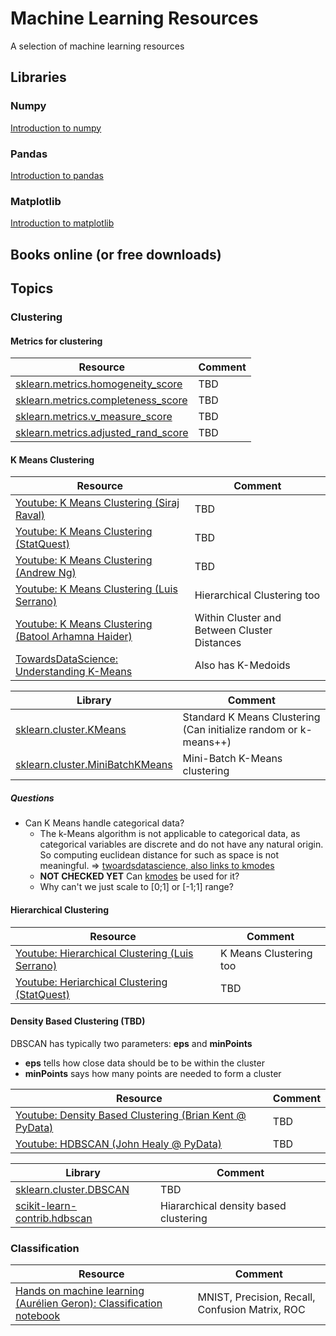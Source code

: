 # Machine Learning Resources
A selection of machine learning resources

## Libraries
### Numpy
[Introduction to numpy](https://github.com/ageron/handson-ml2/blob/master/tools_numpy.ipynb)
### Pandas
[Introduction to pandas](https://github.com/ageron/handson-ml2/blob/master/tools_pandas.ipynb)
### Matplotlib
[Introduction to matplotlib](https://github.com/ageron/handson-ml2/blob/master/tools_matplotlib.ipynb)

## Books online (or free downloads)

## Topics
### Clustering
#### Metrics for clustering
| Resource                                                                                                                                              | Comment     |
| ----------------------------------------------------------------------------------------------------------------------------------------------------  | ----------- |
| [sklearn.metrics.homogeneity_score](https://scikit-learn.org/stable/modules/generated/sklearn.metrics.homogeneity_score.html#sklearn.metrics.homogeneity_score)          | TBD |
| [sklearn.metrics.completeness_score](https://scikit-learn.org/stable/modules/generated/sklearn.metrics.completeness_score.html#sklearn.metrics.completeness_score)       | TBD |
| [sklearn.metrics.v_measure_score](https://scikit-learn.org/stable/modules/generated/sklearn.metrics.v_measure_score.html#sklearn.metrics.v_measure_score)                | TBD |
| [sklearn.metrics.adjusted_rand_score](https://scikit-learn.org/stable/modules/generated/sklearn.metrics.adjusted_rand_score.html#sklearn.metrics.adjusted_rand_score)    | TBD |

#### K Means Clustering

| Resource                                                                                                                                              | Comment     |
| ----------------------------------------------------------------------------------------------------------------------------------------------------  | ----------- |
| [Youtube: K Means Clustering (Siraj Raval)](https://www.youtube.com/watch?v=9991JlKnFmk)                                                              | TBD         |
| [Youtube: K Means Clustering (StatQuest)](https://www.youtube.com/watch?v=4b5d3muPQmA)                                                                | TBD         |
| [Youtube: K Means Clustering (Andrew Ng)](https://www.youtube.com/watch?v=hDmNF9JG3lo)                                                                | TBD         |
| [Youtube: K Means Clustering (Luis Serrano)](https://www.youtube.com/watch?v=QXOkPvFM6NU)                                                             | Hierarchical Clustering too |
| [Youtube: K Means Clustering (Batool Arhamna Haider)](https://www.youtube.com/watch?v=7Qv0cmJ6FsI)                                                    | Within Cluster and Between Cluster Distances     |
| [TowardsDataScience: Understanding K-Means](https://towardsdatascience.com/understanding-k-means-k-means-and-k-medoids-clustering-algorithms-ad9c9fbf47ca) | Also has K-Medoids |

|Library                                                                                                                                                    | Comment     |
| ----------------------------------------------------------------------------------------------------------------------------------------------------      | ----------- |
| [sklearn.cluster.KMeans](https://scikit-learn.org/stable/modules/generated/sklearn.cluster.KMeans.html)                                                   | Standard K Means Clustering (Can initialize random or k-means++)        |
| [sklearn.cluster.MiniBatchKMeans](https://scikit-learn.org/stable/modules/generated/sklearn.cluster.MiniBatchKMeans.html#sklearn.cluster.MiniBatchKMeans) | Mini-Batch K-Means clustering |

##### Questions

- Can K Means handle categorical data?
    - The k-Means algorithm is not applicable to categorical data, as categorical variables are discrete and do not have any natural origin. So computing euclidean distance for such as space is not meaningful. => [twoardsdatascience, also links to kmodes](https://towardsdatascience.com/clustering-algorithm-for-data-with-mixed-categorical-and-numerical-features-d4e3a48066a0)
    - **NOT CHECKED YET** Can [kmodes](https://github.com/nicodv/kmodes) be used for it?
    - Why can't we just scale to [0;1] or [-1;1] range?

#### Hierarchical Clustering

| Resource                                                                                                                                              | Comment     |
| ----------------------------------------------------------------------------------------------------------------------------------------------------  | ----------- |
| [Youtube: Hierarchical Clustering (Luis Serrano)](https://www.youtube.com/watch?v=QXOkPvFM6NU)                                                        | K Means Clustering too |
| [Youtube: Heriarchical Clustering (StatQuest)](https://www.youtube.com/watch?v=7xHsRkOdVwo)                                                           | TBD                    |

#### Density Based Clustering (TBD)

DBSCAN has typically two parameters: **eps** and **minPoints**
- **eps** tells how close data should be to be within the cluster
- **minPoints** says how many points are needed to form a cluster

| Resource                                                                                                                                              | Comment     |
| ----------------------------------------------------------------------------------------------------------------------------------------------------  | ----------- |
| [Youtube: Density Based Clustering (Brian Kent @ PyData)](https://www.youtube.com/watch?v=5cOhL4B5waU)                                                        | TBD |
| [Youtube: HDBSCAN (John Healy @ PyData)](https://www.youtube.com/watch?v=dGsxd67IFiU)                                                                         | TBD |

|Library                                                                                                                                                    | Comment     |
| ----------------------------------------------------------------------------------------------------------------------------------------------------      | ----------- |
| [sklearn.cluster.DBSCAN](https://scikit-learn.org/stable/modules/generated/sklearn.cluster.DBSCAN.html)                                                   | TBD        |
| [scikit-learn-contrib.hdbscan](https://github.com/scikit-learn-contrib/hdbscan)                                                                           | Hiararchical density based clustering |

### Classification
| Resource                                                                                                                                              | Comment     |
| ----------------------------------------------------------------------------------------------------------------------------------------------------  | ----------- |
| [Hands on machine learning (Aurélien Geron): Classification notebook](https://github.com/ageron/handson-ml2/blob/master/03_classification.ipynb)      | MNIST, Precision, Recall, Confusion Matrix, ROC         |
